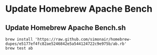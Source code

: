 # Update Homebrew Apache Bench

## Update Homebrew Apache Bench.sh

```shell
brew install 'https://raw.github.com/simonair/homebrew-dupes/e5177ef4fc82ae5246842e5a544124722c9e975b/ab.rb'
brew test ab
```

